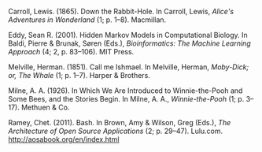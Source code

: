 Carroll, Lewis. (1865). Down the Rabbit-Hole. In Carroll, Lewis, _Alice's Adventures in Wonderland_ (1; p. 1–8). Macmillan.

Eddy, Sean R. (2001). Hidden Markov Models in Computational Biology. In Baldi, Pierre & Brunak, Søren (Eds.), _Bioinformatics: The Machine Learning Approach_ (4; 2, p. 83–106). MIT Press.

Melville, Herman. (1851). Call me Ishmael. In Melville, Herman, _Moby-Dick; or, The Whale_ (1; p. 1–7). Harper & Brothers.

Milne, A. A. (1926). In Which We Are Introduced to Winnie-the-Pooh and Some Bees, and the Stories Begin. In Milne, A. A., _Winnie-the-Pooh_ (1; p. 3–17). Methuen & Co.

Ramey, Chet. (2011). Bash. In Brown, Amy & Wilson, Greg (Eds.), _The Architecture of Open Source Applications_ (2; p. 29–47). Lulu.com. http://aosabook.org/en/index.html